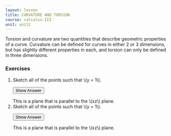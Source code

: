 ```yaml
---
layout: lesson
title: CURVATURE AND TORSION
course: calculus-III
unit: unit2
---
```


Torsion and curvature are two quantities that describe geometric properties of a curve. Curvature can be defined for curves in either 2 or 3 dimensions, but has slightly different properties in each, and torsion can only be defined in three dimensions.



### Exercises

<ol>
<li> <div> Sketch all of the points such that \(y = 1\). </div>

<button onclick="myFunction('answer2')" class="answerButton">Show Answer</button>
<div  id="answer2" class="answer">
This is a plane that is parallel to the \(xz\) plane. 
</div> </li>
<li> <div> Sketch all of the points such that \(y = 1\). </div>

<button onclick="myFunction('answer2')" class="answerButton">Show Answer</button>
<div  id="answer2" class="answer">
This is a plane that is parallel to the \(xz\) plane. 
</div> </li>
</ol>